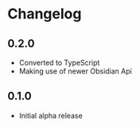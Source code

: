 # Changelog

## 0.2.0

- Converted to TypeScript
- Making use of newer Obsidian Api

## 0.1.0

- Initial alpha release